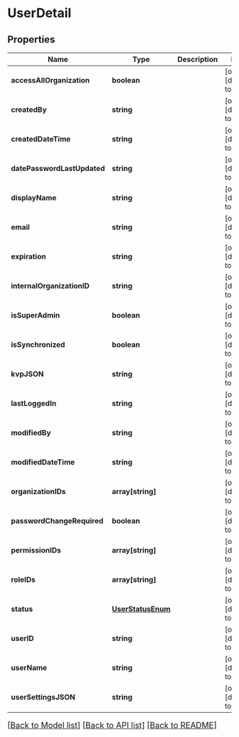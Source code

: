 # UserDetail

## Properties
Name | Type | Description | Notes
------------ | ------------- | ------------- | -------------
**accessAllOrganization** | **boolean** |  | [optional] [default to null]
**createdBy** | **string** |  | [optional] [default to null]
**createdDateTime** | **string** |  | [optional] [default to null]
**datePasswordLastUpdated** | **string** |  | [optional] [default to null]
**displayName** | **string** |  | [optional] [default to null]
**email** | **string** |  | [optional] [default to null]
**expiration** | **string** |  | [optional] [default to null]
**internalOrganizationID** | **string** |  | [optional] [default to null]
**isSuperAdmin** | **boolean** |  | [optional] [default to null]
**isSynchronized** | **boolean** |  | [optional] [default to null]
**kvpJSON** | **string** |  | [optional] [default to null]
**lastLoggedIn** | **string** |  | [optional] [default to null]
**modifiedBy** | **string** |  | [optional] [default to null]
**modifiedDateTime** | **string** |  | [optional] [default to null]
**organizationIDs** | **array[string]** |  | [optional] [default to null]
**passwordChangeRequired** | **boolean** |  | [optional] [default to null]
**permissionIDs** | **array[string]** |  | [optional] [default to null]
**roleIDs** | **array[string]** |  | [optional] [default to null]
**status** | [**UserStatusEnum**](UserStatusEnum.md) |  | [optional] [default to null]
**userID** | **string** |  | [optional] [default to null]
**userName** | **string** |  | [optional] [default to null]
**userSettingsJSON** | **string** |  | [optional] [default to null]

[[Back to Model list]](../README.md#documentation-for-models) [[Back to API list]](../README.md#documentation-for-api-endpoints) [[Back to README]](../README.md)

<style>
     p, ul, ol, li { font-size: 18px !important;}
</style>


